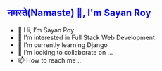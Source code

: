 
## <span style="color: blue;">नमस्ते(Namaste) :pray:, I'm Sayan Roy </span>

- 👋 Hi, I’m Sayan Roy
- 👀 I’m interested in Full Stack Web Development
- 🌱 I’m currently learning Django
- 💞️ I’m looking to collaborate on ...
- 📫 How to reach me ..
